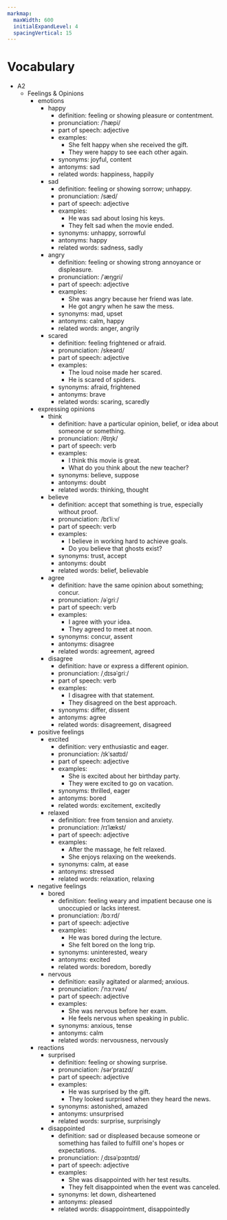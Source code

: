 ```yaml
---
markmap:
  maxWidth: 600
  initialExpandLevel: 4
  spacingVertical: 15
---
```


# Vocabulary

- A2
  - Feelings & Opinions
    - emotions
      - happy
        - definition: feeling or showing pleasure or contentment.
        - pronunciation: /ˈhæpi/
        - part of speech: adjective
        - examples:
          - She felt happy when she received the gift.
          - They were happy to see each other again.
        - synonyms: joyful, content
        - antonyms: sad
        - related words: happiness, happily
      - sad
        - definition: feeling or showing sorrow; unhappy.
        - pronunciation: /sæd/
        - part of speech: adjective
        - examples:
          - He was sad about losing his keys.
          - They felt sad when the movie ended.
        - synonyms: unhappy, sorrowful
        - antonyms: happy
        - related words: sadness, sadly
      - angry
        - definition: feeling or showing strong annoyance or displeasure.
        - pronunciation: /ˈæŋɡri/
        - part of speech: adjective
        - examples:
          - She was angry because her friend was late.
          - He got angry when he saw the mess.
        - synonyms: mad, upset
        - antonyms: calm, happy
        - related words: anger, angrily
      - scared
        - definition: feeling frightened or afraid.
        - pronunciation: /skeərd/
        - part of speech: adjective
        - examples:
          - The loud noise made her scared.
          - He is scared of spiders.
        - synonyms: afraid, frightened
        - antonyms: brave
        - related words: scaring, scaredly
    - expressing opinions
      - think
        - definition: have a particular opinion, belief, or idea about someone or something.
        - pronunciation: /θɪŋk/
        - part of speech: verb
        - examples:
          - I think this movie is great.
          - What do you think about the new teacher?
        - synonyms: believe, suppose
        - antonyms: doubt
        - related words: thinking, thought
      - believe
        - definition: accept that something is true, especially without proof.
        - pronunciation: /bɪˈliːv/
        - part of speech: verb
        - examples:
          - I believe in working hard to achieve goals.
          - Do you believe that ghosts exist?
        - synonyms: trust, accept
        - antonyms: doubt
        - related words: belief, believable
      - agree
        - definition: have the same opinion about something; concur.
        - pronunciation: /əˈɡriː/
        - part of speech: verb
        - examples:
          - I agree with your idea.
          - They agreed to meet at noon.
        - synonyms: concur, assent
        - antonyms: disagree
        - related words: agreement, agreed
      - disagree
        - definition: have or express a different opinion.
        - pronunciation: /ˌdɪsəˈɡriː/
        - part of speech: verb
        - examples:
          - I disagree with that statement.
          - They disagreed on the best approach.
        - synonyms: differ, dissent
        - antonyms: agree
        - related words: disagreement, disagreed
    - positive feelings
      - excited
        - definition: very enthusiastic and eager.
        - pronunciation: /ɪkˈsaɪtɪd/
        - part of speech: adjective
        - examples:
          - She is excited about her birthday party.
          - They were excited to go on vacation.
        - synonyms: thrilled, eager
        - antonyms: bored
        - related words: excitement, excitedly
      - relaxed
        - definition: free from tension and anxiety.
        - pronunciation: /rɪˈlækst/
        - part of speech: adjective
        - examples:
          - After the massage, he felt relaxed.
          - She enjoys relaxing on the weekends.
        - synonyms: calm, at ease
        - antonyms: stressed
        - related words: relaxation, relaxing
    - negative feelings
      - bored
        - definition: feeling weary and impatient because one is unoccupied or lacks interest.
        - pronunciation: /bɔːrd/
        - part of speech: adjective
        - examples:
          - He was bored during the lecture.
          - She felt bored on the long trip.
        - synonyms: uninterested, weary
        - antonyms: excited
        - related words: boredom, boredly
      - nervous
        - definition: easily agitated or alarmed; anxious.
        - pronunciation: /ˈnɜːrvəs/
        - part of speech: adjective
        - examples:
          - She was nervous before her exam.
          - He feels nervous when speaking in public.
        - synonyms: anxious, tense
        - antonyms: calm
        - related words: nervousness, nervously
    - reactions
      - surprised
        - definition: feeling or showing surprise.
        - pronunciation: /sərˈpraɪzd/
        - part of speech: adjective
        - examples:
          - He was surprised by the gift.
          - They looked surprised when they heard the news.
        - synonyms: astonished, amazed
        - antonyms: unsurprised
        - related words: surprise, surprisingly
      - disappointed
        - definition: sad or displeased because someone or something has failed to fulfill one's hopes or expectations.
        - pronunciation: /ˌdɪsəˈpɔɪntɪd/
        - part of speech: adjective
        - examples:
          - She was disappointed with her test results.
          - They felt disappointed when the event was canceled.
        - synonyms: let down, disheartened
        - antonyms: pleased
        - related words: disappointment, disappointedly
